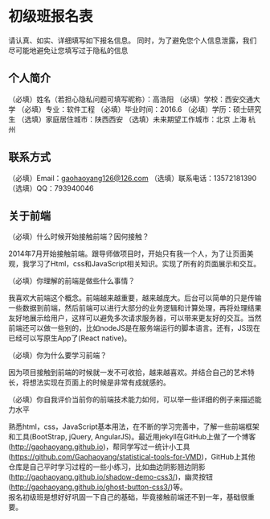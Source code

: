 # 初级班报名表

请认真、如实、详细填写如下报名信息。
同时，为了避免您个人信息泄露，我们尽可能地避免让您填写过于隐私的信息

## 个人简介

（必填）姓名（若担心隐私问题可填写昵称）：高浩阳
（必填）学校：西安交通大学
（必填）专业：软件工程
（必填）毕业时间：2016.6
（必填）学历：硕士研究生
（选填）家庭居住城市：陕西西安
（选填）未来期望工作城市：北京 上海 杭州

## 联系方式

（必填）Email：gaohaoyang126@126.com
（选填）联系电话：13572181390
（选填）QQ：793940046

## 关于前端

（必填）什么时候开始接触前端？因何接触？

2014年7月开始接触前端。跟导师做项目时，开始只有我一个人，为了让页面美观，我学习了Html，css和JavaScript相关知识。实现了所有的页面展示和交互。


（必填）你理解的前端是做些什么事情？   

我喜欢大前端这个概念。前端越来越重要，越来越庞大。后台可以简单的只是传输一些数据到前端，然后前端可以进行大部分的业务逻辑和计算处理，再将处理结果友好地展示给用户，这样可以避免多次请求服务器，可以带来更友好的交互。当然前端还可以做一些别的，比如nodeJS是在服务端运行的脚本语言。还有，JS现在已经可以写原生App了(React native)。

（必填）你为什么要学习前端？   

因为项目接触到前端的时候就一发不可收拾，越来越喜欢。并结合自己的艺术特长，将想法实现在页面上的时候是非常有成就感的。

（必填）你自我评价当前你的前端技术能力如何，可以举一些详细的例子来描述能力水平   

熟悉html，css，JavaScript基本用法，在不断的学习完善中，了解一些前端框架和工具(BootStrap, jQuery, AngularJS)。最近用jekyll在GitHub上做了一个博客(http://gaohaoyang.github.io)，帮同学写过一统计小工具(https://github.com/Gaohaoyang/statistical-tools-for-VMD)，GitHub上其他仓库是自己平时学习过程的一些小练习，比如曲边阴影翘边阴影(http://gaohaoyang.github.io/shadow-demo-css3/)，幽灵按钮(http://gaohaoyang.github.io/ghost-button-css3/)等。  
报名初级班是想好好巩固一下自己的基础，毕竟接触前端还不到一年，基础很重要。

